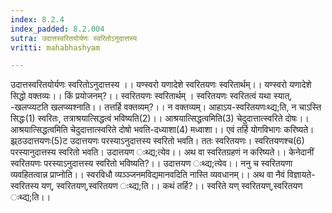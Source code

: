 ```yaml
---
index: 8.2.4
index_padded: 8.2.004
sutra: उदात्तस्वरितयोर्यणः स्वरितोऽनुदात्तस्य
vritti: mahabhashyam

---
```

 उदात्तस्वरितयोर्यणः स्वरितोऽनुदात्तस्य ।। यण्स्वरो यणादेशे स्वरितयणः स्वरितार्थम्।। यण्स्वरो यणादेशे सिद्धो वक्तव्यः।। किं प्रयोजनम्?।। स्वरितयणः स्वरितार्थम् । स्वरितयणः स्वरितत्वं यथा स्यात्, -खलप्व्यटति खलप्व्यश्नाति।। तत्तर्हि वक्तव्यम्?।। न वक्तव्यम्। आहाऽय-स्वरितयणःथ्द्य;ति, न चाऽस्ति सिद्धः(1) स्वरितः, तत्राश्रयात्सिद्धत्वं भविष्यति(2)।। आश्रयात्सिद्धत्वमिति(3) चेदुदात्तात्स्वरिते दोषः।। आश्रयात्सिद्धत्वमिति चेदुदात्तात्स्वरिते दोषो भवति-दध्याशा(4) मध्वाशा।। एवं तर्हि योगविभागः करिष्यते। झ्र्ठउदात्तयणः(5)ट उदात्तयणः परस्याऽनुदात्तस्य स्वरितो भवति। ततः स्वरितयणः। स्वरितयणश्च(6) परस्यानुदात्तस्य स्वरितो भवति। उदात्तयण ःथ्द्य;त्येव।। अथ वा स्वरितग्रहणं न करिष्यते।। केनेदानीं स्वरितयणः परस्याऽनुदात्तस्य स्वरितो भविष्यति?।। उदात्तयण ःथ्द्य;त्येव।। ननु च स्वरितयणा व्यवहितत्वान्न प्राप्नोति।। स्वरविधौ व्यञ्ञ्जनमविद्यमानवदिति नास्ति व्यवधानम्।। अथ वा नैवं विज्ञायते- स्वरितस्य यण्, स्वरितयण्,स्वरितयण ःथ्द्य;ति।। कथं तर्हि?।। स्वरिते यण् स्वरितयण्,स्वरितयण ःथ्द्य;ति।। 